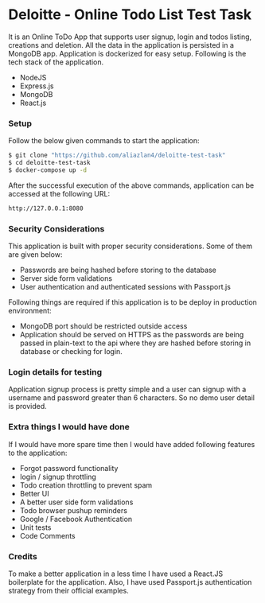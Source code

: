# Deloitte - Online Todo List Test Task


It is an Online ToDo App that supports user signup, login and todos listing, creations and deletion. All the data in the application is persisted in a MongoDB app. Application is dockerized for easy setup. Following is the tech stack of the application.

  - NodeJS
  - Express.js
  - MongoDB
  - React.js

### Setup
Follow the below given commands to start the application:
```sh
$ git clone "https://github.com/aliazlan4/deloitte-test-task"
$ cd deloitte-test-task
$ docker-compose up -d
```

After the successful execution of the above commands, application can be accessed at the following URL:
```sh
http://127.0.0.1:8080
```

### Security Considerations
This application is built with proper security considerations. Some of them are given below:
 - Passwords are being hashed before storing to the database
 - Server side form validations
 - User authentication and authenticated sessions with Passport.js

Following things are required if this application is to be deploy in production environment:
 - MongoDB port should be restricted outside access
 - Application should be served on HTTPS as the passwords are being passed in plain-text to the api where they are hashed before storing in database or checking for login.


### Login details for testing
Application signup process is pretty simple and a user can signup with a username and password greater than 6 characters. So no demo user detail is provided.

### Extra things I would have done
If I would have more spare time then I would have added following features to the application:
 - Forgot password functionality
 - login / signup throttling
 - Todo creation throttling to prevent spam
 - Better UI
 - A better user side form validations
 - Todo browser pushup reminders
 - Google / Facebook Authentication
 - Unit tests
 - Code Comments

### Credits
To make a better application in a less time I have used a React.JS boilerplate for the application. Also, I have used Passport.js authentication strategy from their official examples.
